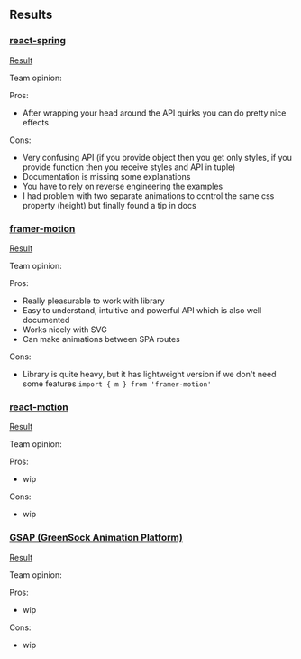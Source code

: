 ## Results

### [react-spring](https://github.com/pmndrs/react-spring)

[Result](https://selleo-react-animations-hackathon.netlify.app/react-spring)

Team opinion:

Pros:
- After wrapping your head around the API quirks you can do pretty nice effects

Cons:
- Very confusing API (if you provide object then you get only styles, if you provide function then you receive styles and API in tuple)
- Documentation is missing some explanations
- You have to rely on reverse engineering the examples
- I had problem with two separate animations to control the same css property (height) but finally found a tip in docs


### [framer-motion](https://www.framer.com/motion/)

[Result](https://selleo-react-animations-hackathon.netlify.app/framer-motion)

Team opinion:

Pros:
- Really pleasurable to work with library
- Easy to understand, intuitive and powerful API which is also well documented
- Works nicely with SVG
- Can make animations between SPA routes

Cons:
- Library is quite heavy, but it has lightweight version if we don't need some features `import { m } from 'framer-motion'`

### [react-motion](https://github.com/chenglou/react-motion)

[Result](https://selleo-react-animations-hackathon.netlify.app/react-motion)

Team opinion:

Pros:
- wip 

Cons:
- wip

### [GSAP (GreenSock Animation Platform)](https://github.com/greensock/GSAP)

[Result](https://selleo-react-animations-hackathon.netlify.app/gsap)

Team opinion:

Pros:
- wip

Cons:
- wip
